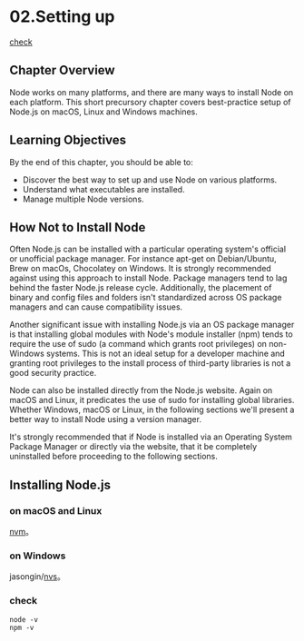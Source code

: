 # 02.Setting up

[check](/setting/check)

## Chapter Overview

Node works on many platforms, and there are many ways to install Node on each platform. This short precursory chapter covers best-practice setup of Node.js on macOS, Linux and Windows machines.

## Learning Objectives

By the end of this chapter, you should be able to:

- Discover the best way to set up and use Node on various platforms.
- Understand what executables are installed.
- Manage multiple Node versions.

## How Not to Install Node

Often Node.js can be installed with a particular operating system's official or unofficial package manager. For instance apt-get on Debian/Ubuntu, Brew on macOs, Chocolatey on Windows. It is strongly recommended against using this approach to install Node. Package managers tend to lag behind the faster Node.js release cycle. Additionally, the placement of binary and config files and folders isn't standardized across OS package managers and can cause compatibility issues.

Another significant issue with installing Node.js via an OS package manager is that installing global modules with Node's module installer (npm) tends to require the use of sudo (a command which grants root privileges) on non-Windows systems. This is not an ideal setup for a developer machine and granting root privileges to the install process of third-party libraries is not a good security practice.

Node can also be installed directly from the Node.js website. Again on macOS and Linux, it predicates the use of sudo for installing global libraries. Whether Windows, macOS or Linux, in the following sections we'll present a better way to install Node using a version manager.

It's strongly recommended that if Node is installed via an Operating System Package Manager or directly via the website, that it be completely uninstalled before proceeding to the following sections.

## Installing Node.js

### on macOS and Linux

[nvm](https://github.com/nvm-sh/nvm)。

### on Windows

jasongin/[nvs](https://github.com/jasongin/nvs)。

### check

```shell
node -v
npm -v
```
